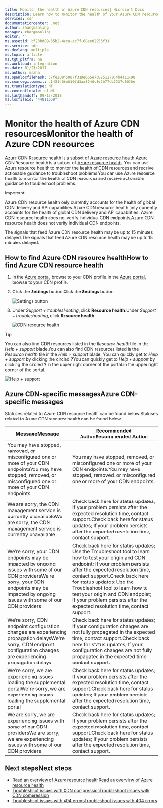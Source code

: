 ```yaml
---
title: Monitor the health of Azure CDN resources| Microsoft Docs
description: Learn how to monitor the health of your Azure CDN resources using Azure Resource Health.
services: cdn
documentationcenter: .net
author: zhangmanling
manager: zhangmanling
editor: ''
ms.assetid: bf23bd89-35b2-4aca-ac7f-68ee02953f31
ms.service: cdn
ms.devlang: multiple
ms.topic: article
ms.tgt_pltfrm: na
ms.workload: integration
ms.date: 01/23/2017
ms.author: mazha
ms.openlocfilehash: 37fe208f5087f318e665e76825127854b4a11c98
ms.sourcegitcommit: d1451406a010fd3aa854dc8e5b77dc5537d8050e
ms.translationtype: MT
ms.contentlocale: nl-NL
ms.lasthandoff: 09/13/2018
ms.locfileid: "44811368"
---
```

# <a name="monitor-the-health-of-azure-cdn-resources"></a><span data-ttu-id="c1243-103">Monitor the health of Azure CDN resources</span><span class="sxs-lookup"><span data-stu-id="c1243-103">Monitor the health of Azure CDN resources</span></span>
  
<span data-ttu-id="c1243-104">Azure CDN Resource health is a subset of [Azure resource health](../resource-health/resource-health-overview.md).</span><span class="sxs-lookup"><span data-stu-id="c1243-104">Azure CDN Resource health is a subset of [Azure resource health](../resource-health/resource-health-overview.md).</span></span>  <span data-ttu-id="c1243-105">You can use Azure resource health to monitor the health of CDN resources and receive actionable guidance to troubleshoot problems.</span><span class="sxs-lookup"><span data-stu-id="c1243-105">You can use Azure resource health to monitor the health of CDN resources and receive actionable guidance to troubleshoot problems.</span></span>

>[!IMPORTANT] 
><span data-ttu-id="c1243-106">Azure CDN resource health only currently accounts for the health of global CDN delivery and API capabilities.</span><span class="sxs-lookup"><span data-stu-id="c1243-106">Azure CDN resource health only currently accounts for the health of global CDN delivery and API capabilities.</span></span>  <span data-ttu-id="c1243-107">Azure CDN resource health does not verify individual CDN endpoints.</span><span class="sxs-lookup"><span data-stu-id="c1243-107">Azure CDN resource health does not verify individual CDN endpoints.</span></span>
>
><span data-ttu-id="c1243-108">The signals that feed Azure CDN resource health may be up to 15 minutes delayed.</span><span class="sxs-lookup"><span data-stu-id="c1243-108">The signals that feed Azure CDN resource health may be up to 15 minutes delayed.</span></span>

## <a name="how-to-find-azure-cdn-resource-health"></a><span data-ttu-id="c1243-109">How to find Azure CDN resource health</span><span class="sxs-lookup"><span data-stu-id="c1243-109">How to find Azure CDN resource health</span></span>

1. <span data-ttu-id="c1243-110">In the [Azure portal](https://portal.azure.com), browse to your CDN profile.</span><span class="sxs-lookup"><span data-stu-id="c1243-110">In the [Azure portal](https://portal.azure.com), browse to your CDN profile.</span></span>

2. <span data-ttu-id="c1243-111">Click the **Settings** button.</span><span class="sxs-lookup"><span data-stu-id="c1243-111">Click the **Settings** button.</span></span>

    ![Settings button](./media/cdn-resource-health/cdn-profile-settings.png)

3. <span data-ttu-id="c1243-113">Under *Support + troubleshooting*, click **Resource health**.</span><span class="sxs-lookup"><span data-stu-id="c1243-113">Under *Support + troubleshooting*, click **Resource health**.</span></span>

    ![CDN resource health](./media/cdn-resource-health/cdn-resource-health3.png)

>[!TIP] 
><span data-ttu-id="c1243-115">You can also find CDN resources listed in the *Resource health* tile in the *Help + support* blade.</span><span class="sxs-lookup"><span data-stu-id="c1243-115">You can also find CDN resources listed in the *Resource health* tile in the *Help + support* blade.</span></span>  <span data-ttu-id="c1243-116">You can quickly get to *Help + support* by clicking the circled **?**</span><span class="sxs-lookup"><span data-stu-id="c1243-116">You can quickly get to *Help + support* by clicking the circled **?**</span></span> <span data-ttu-id="c1243-117">in the upper right corner of the portal.</span><span class="sxs-lookup"><span data-stu-id="c1243-117">in the upper right corner of the portal.</span></span>
>
> ![Help + support](./media/cdn-resource-health/cdn-help-support.png)

## <a name="azure-cdn-specific-messages"></a><span data-ttu-id="c1243-119">Azure CDN-specific messages</span><span class="sxs-lookup"><span data-stu-id="c1243-119">Azure CDN-specific messages</span></span>

<span data-ttu-id="c1243-120">Statuses related to Azure CDN resource health can be found below.</span><span class="sxs-lookup"><span data-stu-id="c1243-120">Statuses related to Azure CDN resource health can be found below.</span></span>

|<span data-ttu-id="c1243-121">Message</span><span class="sxs-lookup"><span data-stu-id="c1243-121">Message</span></span> | <span data-ttu-id="c1243-122">Recommended Action</span><span class="sxs-lookup"><span data-stu-id="c1243-122">Recommended Action</span></span> |
|---|---|
|<span data-ttu-id="c1243-123">You may have stopped, removed, or misconfigured one or more of your CDN endpoints</span><span class="sxs-lookup"><span data-stu-id="c1243-123">You may have stopped, removed, or misconfigured one or more of your CDN endpoints</span></span> | <span data-ttu-id="c1243-124">You may have stopped, removed, or misconfigured one or more of your CDN endpoints.</span><span class="sxs-lookup"><span data-stu-id="c1243-124">You may have stopped, removed, or misconfigured one or more of your CDN endpoints.</span></span>|
|<span data-ttu-id="c1243-125">We are sorry, the CDN management service is currently unavailable</span><span class="sxs-lookup"><span data-stu-id="c1243-125">We are sorry, the CDN management service is currently unavailable</span></span> | <span data-ttu-id="c1243-126">Check back here for status updates; If your problem persists after the expected resolution time, contact support.</span><span class="sxs-lookup"><span data-stu-id="c1243-126">Check back here for status updates; If your problem persists after the expected resolution time, contact support.</span></span>|
|<span data-ttu-id="c1243-127">We're sorry, your CDN endpoints may be impacted by ongoing issues with some of our CDN providers</span><span class="sxs-lookup"><span data-stu-id="c1243-127">We're sorry, your CDN endpoints may be impacted by ongoing issues with some of our CDN providers</span></span> | <span data-ttu-id="c1243-128">Check back here for status updates; Use the Troubleshoot tool to learn how to test your origin and CDN endpoint; If your problem persists after the expected resolution time, contact support.</span><span class="sxs-lookup"><span data-stu-id="c1243-128">Check back here for status updates; Use the Troubleshoot tool to learn how to test your origin and CDN endpoint; If your problem persists after the expected resolution time, contact support.</span></span> |
|<span data-ttu-id="c1243-129">We're sorry, CDN endpoint configuration changes are experiencing propagation delays</span><span class="sxs-lookup"><span data-stu-id="c1243-129">We're sorry, CDN endpoint configuration changes are experiencing propagation delays</span></span> | <span data-ttu-id="c1243-130">Check back here for status updates; If your configuration changes are not fully propagated in the expected time, contact support.</span><span class="sxs-lookup"><span data-stu-id="c1243-130">Check back here for status updates; If your configuration changes are not fully propagated in the expected time, contact support.</span></span>|
|<span data-ttu-id="c1243-131">We're sorry, we are experiencing issues loading the supplemental portal</span><span class="sxs-lookup"><span data-stu-id="c1243-131">We're sorry, we are experiencing issues loading the supplemental portal</span></span> | <span data-ttu-id="c1243-132">Check back here for status updates; If your problem persists after the expected resolution time, contact support.</span><span class="sxs-lookup"><span data-stu-id="c1243-132">Check back here for status updates; If your problem persists after the expected resolution time, contact support.</span></span>|
<span data-ttu-id="c1243-133">We are sorry, we are experiencing issues with some of our CDN providers</span><span class="sxs-lookup"><span data-stu-id="c1243-133">We are sorry, we are experiencing issues with some of our CDN providers</span></span> | <span data-ttu-id="c1243-134">Check back here for status updates; If your problem persists after the expected resolution time, contact support.</span><span class="sxs-lookup"><span data-stu-id="c1243-134">Check back here for status updates; If your problem persists after the expected resolution time, contact support.</span></span> |

## <a name="next-steps"></a><span data-ttu-id="c1243-135">Next steps</span><span class="sxs-lookup"><span data-stu-id="c1243-135">Next steps</span></span>

- [<span data-ttu-id="c1243-136">Read an overview of Azure resource health</span><span class="sxs-lookup"><span data-stu-id="c1243-136">Read an overview of Azure resource health</span></span>](../resource-health/resource-health-overview.md)
- [<span data-ttu-id="c1243-137">Troubleshoot issues with CDN compression</span><span class="sxs-lookup"><span data-stu-id="c1243-137">Troubleshoot issues with CDN compression</span></span>](./cdn-troubleshoot-compression.md)
- [<span data-ttu-id="c1243-138">Troubleshoot issues with 404 errors</span><span class="sxs-lookup"><span data-stu-id="c1243-138">Troubleshoot issues with 404 errors</span></span>](./cdn-troubleshoot-endpoint.md)